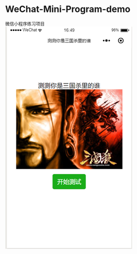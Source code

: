 # WeChat-Mini-Program-demo
微信小程序练习项目
![image](http://github.com/Yinzhuo19970516/WeChat-Mini-Program-demo/raw/master/1.png)
